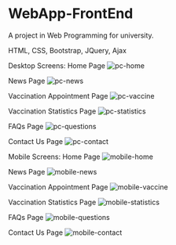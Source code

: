 # WebApp-FrontEnd
A project in Web Programming for university.

HTML, CSS, Bootstrap, JQuery, Ajax

Desktop Screens:
Home Page
![pc-home](https://user-images.githubusercontent.com/62932912/147700969-467fe628-6336-47f8-8f1d-726d414f3882.png)

News Page
![pc-news](https://user-images.githubusercontent.com/62932912/147701058-82db3a5a-5b24-4797-bfd7-743fb5515331.png)

Vaccination Appointment Page
![pc-vaccine](https://user-images.githubusercontent.com/62932912/147701123-ebc07b57-a076-40fc-a86b-d5dedaf5b3b0.png)

Vaccination Statistics Page
![pc-statistics](https://user-images.githubusercontent.com/62932912/147701202-fadc1cf8-ca87-41db-86e0-dc4fa725f247.png)

FAQs Page
![pc-questions](https://user-images.githubusercontent.com/62932912/147701256-6716b082-a83b-44dd-a267-d816a5ea7b0a.png)

Contact Us Page
![pc-contact](https://user-images.githubusercontent.com/62932912/147701277-0dca24c2-c726-480c-8381-d1c12ced0fae.png)


Mobile Screens:
Home Page
![mobile-home](https://user-images.githubusercontent.com/62932912/147701375-946fca20-9f73-4f18-951c-f43d32726904.png)

News Page
![mobile-news](https://user-images.githubusercontent.com/62932912/147701413-4c27cd25-04f3-4f56-b6fe-f961d35252e2.png)

Vaccination Appointment Page
![mobile-vaccine](https://user-images.githubusercontent.com/62932912/147701422-0d37a125-9e33-4790-bbf6-3663ba266f9d.png)

Vaccination Statistics Page
![mobile-statistics](https://user-images.githubusercontent.com/62932912/147701448-5585c2a6-a45e-474d-b3d4-9bc51a4af5b3.png)

FAQs Page
![mobile-questions](https://user-images.githubusercontent.com/62932912/147701466-4a70ff2b-1515-434b-9bd2-64bd7353b3e7.png)

Contact Us Page
![mobile-contact](https://user-images.githubusercontent.com/62932912/147701479-4709d802-1a58-4280-a4d2-2fd328b16e62.png)
